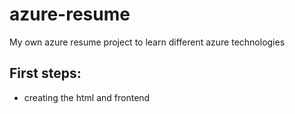 # azure-resume
My own azure resume project to learn different azure technologies

## First steps:

- creating the html and frontend
